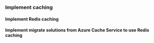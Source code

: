 ### Implement caching

#### Implement Redis caching
#### Implement migrate solutions from Azure Cache Service to use Redis caching